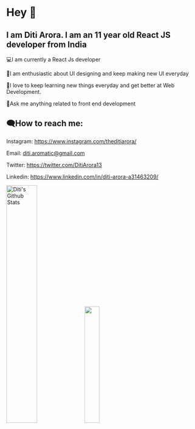 # Hey 👋
 
## I am Diti Arora. I am an 11 year old React JS developer from India



💻I am currently a React Js developer 

🎨I am enthusiastic about UI designing and keep making new UI everyday

🌱I love to keep learning new things everyday and get better at Web Development.

💭Ask me anything related to front end development


## 🗨How to reach me:

Instagram: https://www.instagram.com/theditiarora/

Email: diti.aromatic@gmail.com

Twitter: https://twitter.com/DitiArora13

Linkedin: https://www.linkedin.com/in/diti-arora-a31463209/

<p>
 <img src="https://github-readme-stats.vercel.app/api?username=Diti-Arora13&include_all_commits=true&count_private=true&show_icons=true&line_height=20&title_color=7A7ADB&icon_color=2234AE&text_color=D3D3D3&bg_color=0,000000,130F40" alt="Diti's Github Stats" width="40%" style="margin-right="40px"">
  <img src="https://github-readme-stats.vercel.app/api/top-langs/?username=Diti-Arora13&theme=tokyonight&layout=compact" width="28%">
</p>




